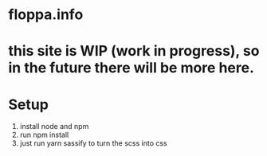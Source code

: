 # floppa.info

# this site is WIP (work in progress), so in the future there will be more here.

# Setup

1. install node and npm
2. run npm install
3. just run yarn sassify to turn the scss into css
